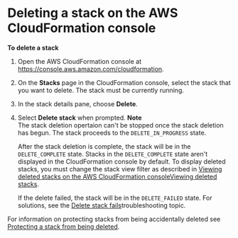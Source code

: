 # Deleting a stack on the AWS CloudFormation console<a name="cfn-console-delete-stack"></a>

**To delete a stack**

1. Open the AWS CloudFormation console at [https://console\.aws\.amazon\.com/cloudformation](https://console.aws.amazon.com/cloudformation/)\.

1. On the **Stacks** page in the CloudFormation console, select the stack that you want to delete\. The stack must be currently running\.

1. In the stack details pane, choose **Delete**\.

1. Select **Delete stack** when prompted\.
**Note**  
The stack deletion opertaion can't be stopped once the stack deletion has begun\. The stack proceeds to the `DELETE_IN_PROGRESS` state\.

   After the stack deletion is complete, the stack will be in the `DELETE_COMPLETE` state\. Stacks in the `DELETE_COMPLETE` state aren't displayed in the CloudFormation console by default\. To display deleted stacks, you must change the stack view filter as described in [Viewing deleted stacks on the AWS CloudFormation consoleViewing deleted stacks](cfn-console-view-deleted-stacks.md)\.

   If the delete failed, the stack will be in the `DELETE_FAILED` state\. For solutions, see the [Delete stack fails](troubleshooting.md#troubleshooting-errors-delete-stack-fails)troubleshooting topic\.

For information on protecting stacks from being accidentally deleted see [Protecting a stack from being deleted](using-cfn-protect-stacks.md)\.
